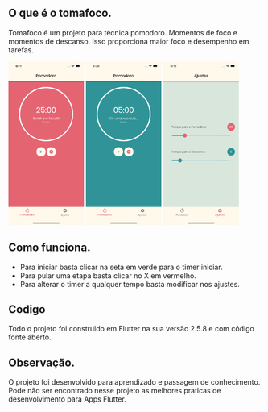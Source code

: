 ## O que é o tomafoco.
Tomafoco é um projeto para técnica pomodoro. 
Momentos de foco e momentos de descanso. Isso proporciona maior foco e desempenho em tarefas. 

<img src="https://raw.githubusercontent.com/danilodumba/tomafoco/main/screenshots/tomafoco_1.png" width="150" height="325" />
<img src="https://raw.githubusercontent.com/danilodumba/tomafoco/main/screenshots/tomafoco_2.png" width="150" height="325" />
<img src="https://raw.githubusercontent.com/danilodumba/tomafoco/main/screenshots/tomafoco_3.png" width="150" height="325" />

## Como funciona.

- Para iniciar basta clicar na seta em verde para o timer iniciar. 
- Para pular uma etapa basta clicar no X em vermelho. 
- Para alterar o timer a qualquer tempo basta modificar nos ajustes. 

## Codigo

Todo o projeto foi construido em Flutter na sua versão 2.5.8 e com código fonte aberto. 

## Observação.

O projeto foi desenvolvido para aprendizado e passagem de conhecimento. 
Pode não ser encontrado nesse projeto as melhores praticas de desenvolvimento para Apps Flutter. 

